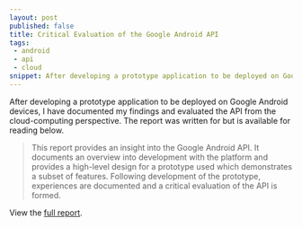 ```yaml
---
layout: post
published: false
title: Critical Evaluation of the Google Android API
tags:
 - android
 - api
 - cloud
snippet: After developing a prototype application to be deployed on Google Android devices, I have documented my findings and evaluated the API from the cloud-computing perspective.
---
```


After developing a prototype application to be deployed on Google Android devices, I have documented my findings and evaluated the API from the cloud-computing perspective. The report was written for but is available for reading below.

<blockquote>This report provides an insight into the Google Android API. It documents an overview into development with the platform and provides a high-level design for a prototype used which demonstrates a subset of features. Following development of the prototype, experiences are documented and a critical evaluation of the API is formed.</blockquote>

View the [full report](http://docs.google.com/fileview?id=0ByfedSopdUCoZDZiZmFlZTktYmQ5YS00Nzc2LWE0OGMtNDcwNWU4NmUwZGI0&hl=en_GB).
